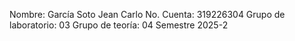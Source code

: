Nombre: García Soto Jean Carlo
No. Cuenta: 319226304
Grupo de laboratorio: 03
Grupo de teoría: 04
Semestre 2025-2
